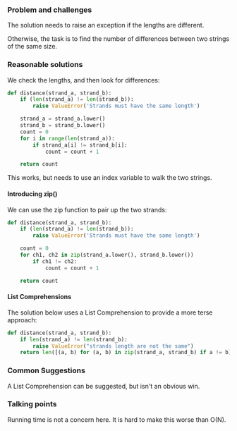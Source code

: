 ### Problem and challenges

The solution needs to raise an exception if the lengths are different.

Otherwise, the task is to find the number of differences between two strings of the same size.

### Reasonable solutions
	
We check the lengths, and then look for differences:
	
```python
def distance(strand_a, strand_b):
	if (len(strand_a) != len(strand_b)):
		raise ValueError('Strands must have the same length')

	strand_a = strand_a.lower()
	strand_b = strand_b.lower()
	count = 0
	for i in range(len(strand_a)):
		if strand_a[i] != strand_b[i]:
			count = count + 1

	return count
```

This works, but needs to use an index variable to walk the two strings.

#### Introducing zip()

We can use the zip function to pair up the two strands:

```python
def distance(strand_a, strand_b):
	if (len(strand_a) != len(strand_b)):
		raise ValueError('Strands must have the same length')

	count = 0
	for ch1, ch2 in zip(strand_a.lower(), strand_b.lower())
		if ch1 != ch2:
			count = count + 1

	return count
```
    
#### List Comprehensions
	
The solution below uses a List Comprehension to provide a more terse approach:
	
```python
def distance(strand_a, strand_b):
	if len(strand_a) != len(strand_b):
		raise ValueError("strands length are not the same")
	return len([(a, b) for (a, b) in zip(strand_a, strand_b) if a != b])
```
	
### Common Suggestions

A List Comprehension can be suggested, but isn't an obvious win.
	 
### Talking points

Running time is not a concern here. It is hard to make this worse than O(N).
